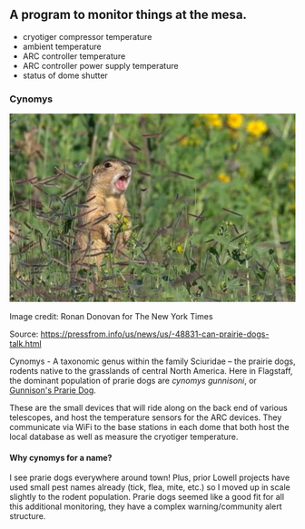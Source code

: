 ## A program to monitor things at the mesa.

* cryotiger compressor temperature
* ambient temperature
* ARC controller temperature
* ARC controller power supply temperature
* status of dome shutter



### Cynomys

![cynomys](./images/gunnisonprariedog.jpg)

Image credit: Ronan Donovan for The New York Times

Source: https://pressfrom.info/us/news/us/-48831-can-prairie-dogs-talk.html

Cynomys - A taxonomic genus within the family Sciuridae – the prairie dogs, rodents native to the grasslands of 
central North America.  Here in Flagstaff, the dominant population of prarie dogs are _cynomys gunnisoni_, or 
[Gunnison's Prarie Dog](https://en.wikipedia.org/wiki/Gunnison%27s_prairie_dog).

These are the small devices that will ride along on the back end of various telescopes, and host the temperature
sensors for the ARC devices.  They communicate via WiFi to the base stations in each dome that both 
host the local database as well as measure the cryotiger temperature.

#### Why cynomys for a name?  

I see prarie dogs everywhere around town!  Plus, prior Lowell projects have used small pest names 
already (tick, flea, mite, etc.) so I moved up in scale slightly to the rodent population.  Prarie dogs seemed 
like a good fit for all this additional monitoring, they have a complex warning/community alert structure.
